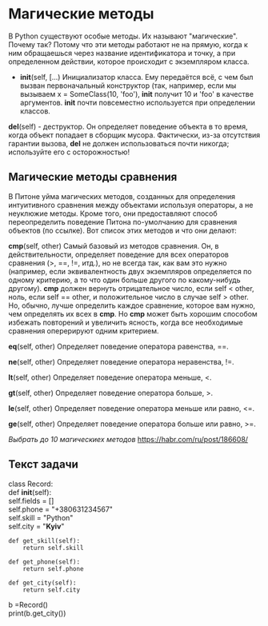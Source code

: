 # Магические методы
В Python существуют особые методы. Их называют "магические". Почему так? Потому что эти методы работают не на прямую, когда к ним обращаешься через название идентификатора и точку, а при определенном действии, которое происходит с экземпляром класса.

- __init__(self, [...)
Инициализатор класса. Ему передаётся всё, с чем был вызван первоначальный конструктор (так, например, если мы вызываем x = SomeClass(10, 'foo'), __init__ получит 10 и 'foo' в качестве аргументов. __init__ почти повсеместно используется при определении классов.

__del__(self) - деструктор. Он определяет поведение объекта в то время, когда объект попадает в сборщик мусора. Фактически, из-за отсутствия гарантии вызова, __del__ не должен использоваться почти никогда; используйте его с осторожностью!

## Магические методы сравнения

В Питоне уйма магических методов, созданных для определения интуитивного сравнения между объектами используя операторы, а не неуклюжие методы. Кроме того, они предоставляют способ переопределить поведение Питона по-умолчанию для сравнения объектов (по ссылке). Вот список этих методов и что они делают:


__cmp__(self, other)
Самый базовый из методов сравнения. Он, в действительности, определяет поведение для всех операторов сравнения (>, ==, !=, итд.), но не всегда так, как вам это нужно (например, если эквивалентность двух экземпляров определяется по одному критерию, а то что один больше другого по какому-нибудь другому). __cmp__ должен вернуть отрицательное число, если self < other, ноль, если self == other, и положительное число в случае self > other. Но, обычно, лучше определить каждое сравнение, которое вам нужно, чем определять их всех в __cmp__. Но __cmp__ может быть хорошим способом избежать повторений и увеличить ясность, когда все необходимые сравнения оперерируют одним критерием.

__eq__(self, other)
Определяет поведение оператора равенства, ==.

__ne__(self, other)
Определяет поведение оператора неравенства, !=.

__lt__(self, other)
Определяет поведение оператора меньше, <.

__gt__(self, other)
Определяет поведение оператора больше, >.

__le__(self, other)
Определяет поведение оператора меньше или равно, <=.

__ge__(self, other)
Определяет поведение оператора больше или равно, >=.

*Выбрать до 10 магическиех методов*
https://habr.com/ru/post/186608/

## Текст задачи
class Record:  
    def __init__(self):  
        self.fields = []  
        self.phone = "+380631234567"  
        self.skill = "Python"  
        self.city = "**Kyiv**"  
 
    def get_skill(self):  
        return self.skill  

    def get_phone(self):  
        return self.phone  

    def get_city(self):  
        return self.city  

b =Record()  
print(b.get_city())  
